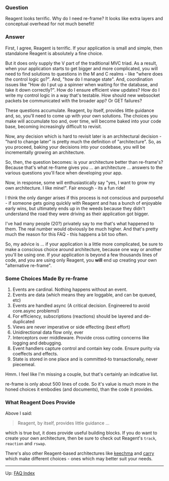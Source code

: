 ### Question

Reagent looks terrific.  Why do I need re-frame?  It looks like extra layers and
conceptual overhead for not much benefit!

### Answer 

First, I agree, Reagent is terrific. If your application is small and simple, 
then standalone Reagent is absolutely a fine choice.

But it does only supply the V part of the traditional MVC triad. As a result, when
your application starts to get bigger and more complicated, you will need to 
find solutions to questions in the M and C realms - like "where does the control logic go?".  And, 
"how do I manage state".  And, coordination issues like "How do I put up a spinner
when waiting for the database, and take it down correctly?".  How do I ensure 
efficient view updates?  How do I write my control logic in a way that's testable. 
How should new websocket packets be communicated with the broader app? Or GET failures? 

These questions accumulate. Reagent, by itself,
provides little guidance and, so, you'll need to
come up with your own solutions. The choices you make will accumulate too and,
over time, will become baked into your code base,
becoming increasingly difficult to revisit. 

Now, any decision which is hard to revisit later is an architectural decision - 
"hard to change later" is pretty much the definition of "architecture".  So, 
as you proceed, baking your decisions into your codebase, you will be 
incrementally growing an architecture.

So, then, the question becomes: is your architecture better than re-frame's?  Because 
that's what re-frame gives you ... an architecture ... answers to the
various questions you'll face when developing your app.

Now, in response, some will enthusiastically say "yes, I want to grow my own 
architecture. I like mine!". Fair enough - its a fun ride!

I think the only danger arises if this process is not conscious and purposeful - if
someone gets going quickly with Reagent and has a bunch of enjoyable early wins, but
ultimately ends up in the weeds because they didn't understand the road they were driving as
their application got bigger.

I've had many people (20?) privately say to me that's what happened to them. The real
number would obviously be much higher. And that's pretty much the reason for
this FAQ - this happens a bit too often.  

So, my advice is ... if your application is a little more complicated,
be sure to make a conscious choice around architecture, because one way or
another you'll be using one.  If your application is beyond a few thousands lines
of code, and you are using only Reagent, you **will** end up creating your own "alternative re-frame".

### Some Choices Made By re-frame

1. Events are cardinal. Nothing happens without an event. 
2. Events are data  (which means they are loggable, and can be queued, etc)
3. Events are handled async  (A critical decision. Engineered to avoid core.async problems!)
4. For efficiency, subscriptions (reactions) should be layered and de-duplicated
5. Views are never imperative or side effecting (best effort)
6. Unidirectional data flow only, ever
7. Interceptors over middleware. Provide cross cutting concerns like logging and debugging. 
8. Event handlers capture control and contain key code. Ensure purity via coeffects and effects. 
9. State is stored in one place and is committed-to transactionally, never piecemeal.

Hmm. I feel like I'm missing a couple, but that's certainly an indicative list.

re-frame is only about 500 lines of code.  So it's value is much more in the honed 
choices it embodies (and documents), than the code it provides.

### What Reagent Does Provide

Above I said:
> Reagent, by itself, provides little guidance ...

which is true but, it does provide useful building blocks. If you do want to create 
your own architecture, then be sure to check out Reagent's `track`, `reaction` and `rswap`. 

There's also other Reagent-based architectures like [keechma](https://github.com/keechma/keechma) and 
[carry](https://github.com/metametadata/carry) which make different choices - ones which may 
better suit your needs.

***

Up:  [FAQ Index](README.md)&nbsp;&nbsp;&nbsp;&nbsp;&nbsp;&nbsp;

<!-- START doctoc generated TOC please keep comment here to allow auto update -->
<!-- DON'T EDIT THIS SECTION, INSTEAD RE-RUN doctoc TO UPDATE -->
<!-- END doctoc generated TOC please keep comment here to allow auto update -->
